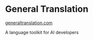 # General Translation

<a href='https://www.generaltranslation.com' target="_blank">generaltranslation.com</a>

A language toolkit for AI developers
